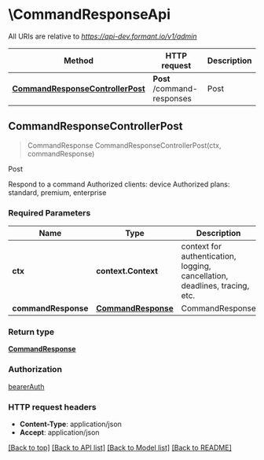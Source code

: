 # \CommandResponseApi

All URIs are relative to *https://api-dev.formant.io/v1/admin*

Method | HTTP request | Description
------------- | ------------- | -------------
[**CommandResponseControllerPost**](CommandResponseApi.md#CommandResponseControllerPost) | **Post** /command-responses | Post



## CommandResponseControllerPost

> CommandResponse CommandResponseControllerPost(ctx, commandResponse)

Post

Respond to a command Authorized clients: device Authorized plans: standard, premium, enterprise

### Required Parameters


Name | Type | Description  | Notes
------------- | ------------- | ------------- | -------------
**ctx** | **context.Context** | context for authentication, logging, cancellation, deadlines, tracing, etc.
**commandResponse** | [**CommandResponse**](CommandResponse.md)| CommandResponse | 

### Return type

[**CommandResponse**](CommandResponse.md)

### Authorization

[bearerAuth](../README.md#bearerAuth)

### HTTP request headers

- **Content-Type**: application/json
- **Accept**: application/json

[[Back to top]](#) [[Back to API list]](../README.md#documentation-for-api-endpoints)
[[Back to Model list]](../README.md#documentation-for-models)
[[Back to README]](../README.md)

